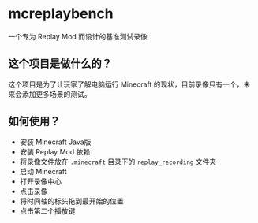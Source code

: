 # mcreplaybench
一个专为 Replay Mod 而设计的基准测试录像

## 这个项目是做什么的？
这个项目是为了让玩家了解电脑运行 Minecraft 的现状，目前录像只有一个，未来会添加更多场景的测试。

## 如何使用？
- 安装 Minecraft Java版
- 安装 Replay Mod 依赖
- 将录像文件放在 `.minecraft` 目录下的 `replay_recording` 文件夹
- 启动 Minecraft
- 打开录像中心
- 点击录像
- 将时间轴的标头拖到最开始的位置
- 点击第二个播放键
